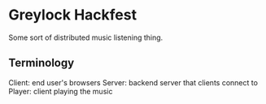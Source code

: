 # Greylock Hackfest

Some sort of distributed music listening thing.

## Terminology

Client: end user's browsers
Server: backend server that clients connect to
Player: client playing the music

